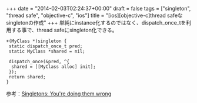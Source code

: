 +++
date = "2014-02-03T02:24:37+00:00"
draft = false
tags = ["singleton", "thread safe", "objective-c", "ios"]
title = "[ios][objective-c]thread safeなsingletonの作成"
+++
単純にinstance化するのではなく、dispatch_once_tを利用する事で、thread safeにsingleton化できる。
	
	+(MyClass *)singleton {
	 static dispatch_once_t pred;
	 static MyClass *shared = nil;
	 
	 dispatch_once(&pred, ^{
	  shared = [[MyClass alloc] init];
	 });
	 return shared;
	}

参考：[Singletons: You're doing them wrong](http://cocoasamurai.blogspot.jp/2011/04/singletons-your-doing-them-wrong.html)